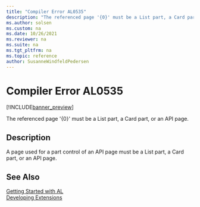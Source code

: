 ```yaml
---
title: "Compiler Error AL0535"
description: "The referenced page '{0}' must be a List part, a Card part, or an API page."
ms.author: solsen
ms.custom: na
ms.date: 10/26/2021
ms.reviewer: na
ms.suite: na
ms.tgt_pltfrm: na
ms.topic: reference
author: SusanneWindfeldPedersen
---
```

[//]: # (START>DO_NOT_EDIT)
[//]: # (IMPORTANT:Do not edit any of the content between here and the END>DO_NOT_EDIT.)
[//]: # (Any modifications should be made in the .xml files in the ModernDev repo.)
# Compiler Error AL0535

[!INCLUDE[banner_preview](../includes/banner_preview.md)]

The referenced page '{0}' must be a List part, a Card part, or an API page.

## Description
A page used for a part control of an API page must be a List part, a Card part, or an API page.  

[//]: # (IMPORTANT: END>DO_NOT_EDIT)
## See Also  
[Getting Started with AL](../devenv-get-started.md)  
[Developing Extensions](../devenv-dev-overview.md)  